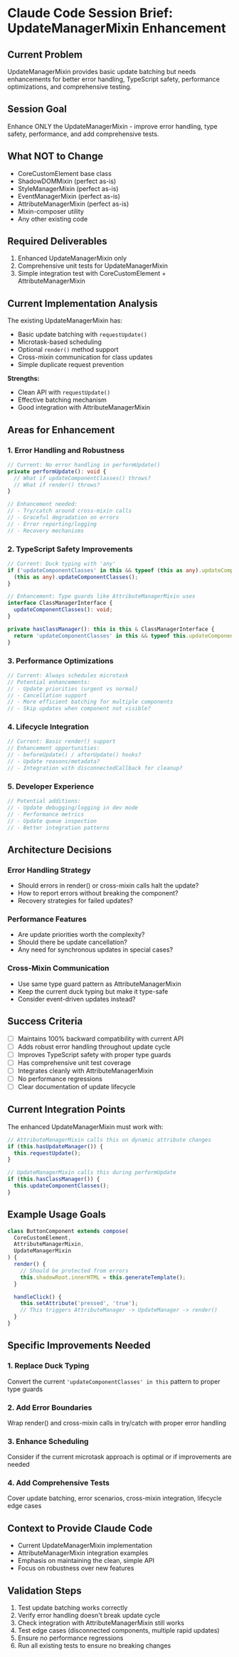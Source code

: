 # Claude Code Session Brief: UpdateManagerMixin Enhancement

## Current Problem

UpdateManagerMixin provides basic update batching but needs enhancements for better error handling, TypeScript safety, performance optimizations, and comprehensive testing.

## Session Goal

Enhance ONLY the UpdateManagerMixin - improve error handling, type safety, performance, and add comprehensive tests.

## What NOT to Change

- CoreCustomElement base class
- ShadowDOMMixin (perfect as-is)
- StyleManagerMixin (perfect as-is)
- EventManagerMixin (perfect as-is)
- AttributeManagerMixin (perfect as-is)
- Mixin-composer utility
- Any other existing code

## Required Deliverables

1. Enhanced UpdateManagerMixin only
2. Comprehensive unit tests for UpdateManagerMixin
3. Simple integration test with CoreCustomElement + AttributeManagerMixin

## Current Implementation Analysis

The existing UpdateManagerMixin has:

- Basic update batching with `requestUpdate()`
- Microtask-based scheduling
- Optional `render()` method support
- Cross-mixin communication for class updates
- Simple duplicate request prevention

**Strengths:**

- Clean API with `requestUpdate()`
- Effective batching mechanism
- Good integration with AttributeManagerMixin

## Areas for Enhancement

### 1. Error Handling and Robustness

```typescript
// Current: No error handling in performUpdate()
private performUpdate(): void {
  // What if updateComponentClasses() throws?
  // What if render() throws?
}

// Enhancement needed:
// - Try/catch around cross-mixin calls
// - Graceful degradation on errors
// - Error reporting/logging
// - Recovery mechanisms
```

### 2. TypeScript Safety Improvements

```typescript
// Current: Duck typing with 'any'
if ('updateComponentClasses' in this && typeof (this as any).updateComponentClasses === 'function') {
  (this as any).updateComponentClasses();
}

// Enhancement: Type guards like AttributeManagerMixin uses
interface ClassManagerInterface {
  updateComponentClasses(): void;
}

private hasClassManager(): this is this & ClassManagerInterface {
  return 'updateComponentClasses' in this && typeof this.updateComponentClasses === 'function';
}
```

### 3. Performance Optimizations

```typescript
// Current: Always schedules microtask
// Potential enhancements:
// - Update priorities (urgent vs normal)
// - Cancellation support
// - More efficient batching for multiple components
// - Skip updates when component not visible?
```

### 4. Lifecycle Integration

```typescript
// Current: Basic render() support
// Enhancement opportunities:
// - beforeUpdate() / afterUpdate() hooks?
// - Update reasons/metadata?
// - Integration with disconnectedCallback for cleanup?
```

### 5. Developer Experience

```typescript
// Potential additions:
// - Update debugging/logging in dev mode
// - Performance metrics
// - Update queue inspection
// - Better integration patterns
```

## Architecture Decisions

### Error Handling Strategy

- Should errors in render() or cross-mixin calls halt the update?
- How to report errors without breaking the component?
- Recovery strategies for failed updates?

### Performance Features

- Are update priorities worth the complexity?
- Should there be update cancellation?
- Any need for synchronous updates in special cases?

### Cross-Mixin Communication

- Use same type guard pattern as AttributeManagerMixin
- Keep the current duck typing but make it type-safe
- Consider event-driven updates instead?

## Success Criteria

- [ ] Maintains 100% backward compatibility with current API
- [ ] Adds robust error handling throughout update cycle
- [ ] Improves TypeScript safety with proper type guards
- [ ] Has comprehensive unit test coverage
- [ ] Integrates cleanly with AttributeManagerMixin
- [ ] No performance regressions
- [ ] Clear documentation of update lifecycle

## Current Integration Points

The enhanced UpdateManagerMixin must work with:

```typescript
// AttributeManagerMixin calls this on dynamic attribute changes
if (this.hasUpdateManager()) {
  this.requestUpdate();
}

// UpdateManagerMixin calls this during performUpdate
if (this.hasClassManager()) {
  this.updateComponentClasses();
}
```

## Example Usage Goals

```typescript
class ButtonComponent extends compose(
  CoreCustomElement,
  AttributeManagerMixin,
  UpdateManagerMixin
) {
  render() {
    // Should be protected from errors
    this.shadowRoot.innerHTML = this.generateTemplate();
  }

  handleClick() {
    this.setAttribute('pressed', 'true');
    // This triggers AttributeManager -> UpdateManager -> render()
  }
}
```

## Specific Improvements Needed

### 1. Replace Duck Typing

Convert the current `'updateComponentClasses' in this` pattern to proper type guards

### 2. Add Error Boundaries

Wrap render() and cross-mixin calls in try/catch with proper error handling

### 3. Enhance Scheduling

Consider if the current microtask approach is optimal or if improvements are needed

### 4. Add Comprehensive Tests

Cover update batching, error scenarios, cross-mixin integration, lifecycle edge cases

## Context to Provide Claude Code

- Current UpdateManagerMixin implementation
- AttributeManagerMixin integration examples
- Emphasis on maintaining the clean, simple API
- Focus on robustness over new features

## Validation Steps

1. Test update batching works correctly
2. Verify error handling doesn't break update cycle
3. Check integration with AttributeManagerMixin still works
4. Test edge cases (disconnected components, multiple rapid updates)
5. Ensure no performance regressions
6. Run all existing tests to ensure no breaking changes
